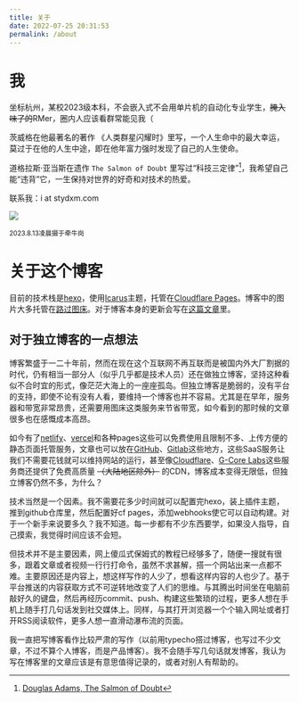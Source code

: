 ```yaml
---
title: 关于
date: 2022-07-25 20:31:53
permalink: /about
---
```


# 我
坐标杭州，某校2023级本科，不会嵌入式不会用单片机的自动化专业学生，~~腌入味了的~~RMer，圈内人应该看群常能见我（

茨威格在他最著名的著作 《人类群星闪耀时》里写，一个人生命中的最大幸运，莫过于在他的人生中途，即在他年富力强时发现了自己的人生使命。

道格拉斯·亚当斯在遗作 `The Salmon of Doubt` 里写过“科技三定律”[^1]，我希望自己能“违背”它，一生保持对世界的好奇和对技术的热爱。

联系我：i at stydxm.com

![](https://s1.ax1x.com/2023/08/19/pP3vVCq.png)

<sup>2023.8.13凌晨摄于牵牛岗</sup>

# 关于这个博客
目前的技术栈是[hexo](https://hexo.io)，使用[Icarus](https://github.com/ppoffice/hexo-theme-icarus)主题，托管在[Cloudflare Pages](https://pages.cloudflare.com/)。博客中的图片大多托管在[路过图床](https://imgtu.com/)。对于博客本身的更新会写在[这篇文章](./2022/07/25/hello-world/)里。  

## 对于独立博客的一点想法
博客繁盛于一二十年前，然而在现在这个互联网不再互联而是被国内外大厂割据的时代，仍有相当一部分人（似乎几乎都是技术人员）还在做独立博客，坚持这种看似不合时宜的形式，像茫茫大海上的一座座孤岛。但独立博客是脆弱的，没有平台的支持，即使不论有没有人看，要维持一个博客也并不容易。尤其是在早年，服务器和带宽非常昂贵，还需要用图床这类服务来节省带宽，如今看到的那时候的文章很多也在感慨成本高昂。

如今有了[netlify](https://www.netlify.com/)、[vercel](https://vercel.com/)和各种pages这些可以免费使用且限制不多、上传方便的静态页面托管服务，文章也可以放在[GitHub](https://github.com/)、[Gitlab](https://gitlab.com/)这些地方，这些SaaS服务让我们不需要花钱就可以维持网站的运行，甚至像[Cloudflare](https://www.cloudflare.com/)、[G-Core Labs](https://gcorelabs.com/)这些服务商还提供了免费高质量 ~~（大陆地区除外）~~ 的CDN，博客成本变得无限低，但独立博客仍然不多，为什么？

技术当然是一个因素。我不需要花多少时间就可以配置完hexo，装上插件主题，推到github仓库里，然后配置好cf pages，添加webhooks使它可以自动构建。对于一个新手来说要多久？我不知道。每一步都有不少东西要学，如果没人指导，自己摸索，我觉得时间应该不会短。

但技术并不是主要因素，网上傻瓜式保姆式的教程已经够多了，随便一搜就有很多，跟着文章或者视频一行行打命令，虽然不求甚解，搭一个网站出来一点都不难。主要原因还是内容上，想这样写作的人少了，想看这样内容的人也少了。基于平台推送的内容获取方式不可逆转地改变了人们的思维。与其腾出时间坐在电脑前敲好久的键盘，然后再经历commit、push、构建这些繁琐的过程，更多人想在手机上随手打几句话发到社交媒体上。同样，与其打开浏览器一个个输入网址或者打开RSS阅读软件，更多人想一直滑动瀑布流的页面。

我一直把写博客看作比较严肃的写作（以前用typecho搭过博客，也写过不少文章，不过不算个人博客，而是产品博客）。我不会随手写几句话就发博客，我认为写在博客里的文章应该是有意思值得记录的，或者对别人有帮助的。

[^1]:[Douglas Adams, The Salmon of Doubt](https://www.goodreads.com/quotes/39828-i-ve-come-up-with-a-set-of-rules-that-describe)